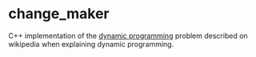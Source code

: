 # change_maker

C++ implementation of the [dynamic programming](https://en.wikipedia.org/wiki/Dynamic_programming) problem described on
wikipedia when explaining dynamic programming.
